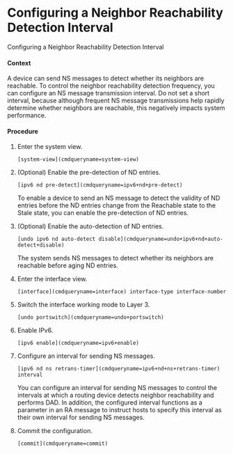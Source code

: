 Configuring a Neighbor Reachability Detection Interval
======================================================

Configuring a Neighbor Reachability Detection Interval

#### Context

A device can send NS messages to detect whether its neighbors are reachable. To control the neighbor reachability detection frequency, you can configure an NS message transmission interval. Do not set a short interval, because although frequent NS message transmissions help rapidly determine whether neighbors are reachable, this negatively impacts system performance.


#### Procedure

1. Enter the system view.
   
   
   ```
   [system-view](cmdqueryname=system-view)
   ```
2. (Optional) Enable the pre-detection of ND entries.
   
   
   ```
   [ipv6 nd pre-detect](cmdqueryname=ipv6+nd+pre-detect)
   ```
   
   To enable a device to send an NS message to detect the validity of ND entries before the ND entries change from the Reachable state to the Stale state, you can enable the pre-detection of ND entries.
3. (Optional) Enable the auto-detection of ND entries.
   
   
   ```
   [undo ipv6 nd auto-detect disable](cmdqueryname=undo+ipv6+nd+auto-detect+disable)
   ```
   
   The system sends NS messages to detect whether its neighbors are reachable before aging ND entries.
4. Enter the interface view.
   
   
   ```
   [interface](cmdqueryname=interface) interface-type interface-number
   ```
5. Switch the interface working mode to Layer 3.
   
   
   ```
   [undo portswitch](cmdqueryname=undo+portswitch)
   ```
6. Enable IPv6.
   
   
   ```
   [ipv6 enable](cmdqueryname=ipv6+enable)
   ```
7. Configure an interval for sending NS messages.
   
   
   ```
   [ipv6 nd ns retrans-timer](cmdqueryname=ipv6+nd+ns+retrans-timer) interval
   ```
   
   You can configure an interval for sending NS messages to control the intervals at which a routing device detects neighbor reachability and performs DAD. In addition, the configured interval functions as a parameter in an RA message to instruct hosts to specify this interval as their own interval for sending NS messages.
8. Commit the configuration.
   
   
   ```
   [commit](cmdqueryname=commit)
   ```